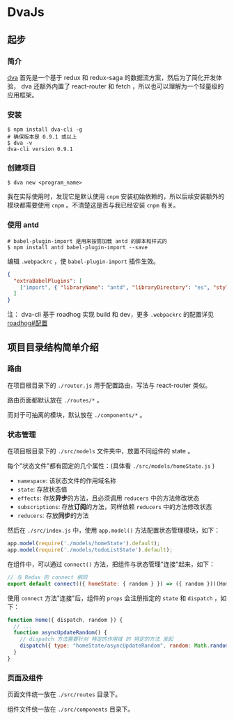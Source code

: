 
# DvaJs

## 起步

### 简介

[dva](https://dvajs.com/) 首先是一个基于 redux 和 redux-saga 的数据流方案，然后为了简化开发体验， dva 还额外内置了 react-router 和 fetch ，所以也可以理解为一个轻量级的应用框架。

### 安装

``` shell
$ npm install dva-cli -g
# 确保版本是 0.9.1 或以上
$ dva -v
dva-cli version 0.9.1
```

### 创建项目

``` shell
$ dva new <program_name>
```

我在实际使用时，发现它是默认使用 `cnpm` 安装初始依赖的，所以后续安装额外的模块都需要使用 `cnpm` 。不清楚这是否与我已经安装 `cnpm` 有关。

### 使用 antd

``` shell
# babel-plugin-import 是用来按需加载 antd 的脚本和样式的
$ npm install antd babel-plugin-import --save
```

编辑 `.webpackrc` ，使 `babel-plugin-import` 插件生效。

``` json
{
  "extraBabelPlugins": [
    ["import", { "libraryName": "antd", "libraryDirectory": "es", "style": "css" }]
  ]
}
```

注： dva-cli 基于 roadhog 实现 build 和 dev，更多 `.webpackrc` 的配置详见 [roadhog#配置](https://github.com/sorrycc/roadhog#%E9%85%8D%E7%BD%AE)

## 项目目录结构简单介绍

### 路由

在项目根目录下的 `./router.js` 用于配置路由，写法与 react-router 类似。

路由页面都默认放在 `./routes/*` 。

而对于可抽离的模块，默认放在 `./components/*` 。

### 状态管理

在项目根目录下的 `./src/models` 文件夹中，放置不同组件的 state 。

每个"状态文件"都有固定的几个属性：(具体看 `./src/models/homeState.js` )

- `namespace`: 该状态文件的作用域名称
- `state`: 存放状态值
- `effects`: 存放**异步**的方法，且必须调用 `reducers` 中的方法修改状态
- `subscriptions`: 存放**订阅**的方法，同样依赖 `reducers` 中的方法修改状态
- `reducers`: 存放**同步**的方法

然后在 `./src/index.js` 中，使用 `app.model()` 方法配置状态管理模块，如下：

``` js
app.model(require('./models/homeState').default);
app.model(require('./models/todoListState').default);
```

在组件中，可以通过 `connect()` 方法，把组件与状态管理"连接"起来，如下：

``` js
// 与 Redux 的 connect 相同
export default connect(({ homeState: { random } }) => ({ random }))(Home);
```

使用 `connect` 方法"连接"后，组件的 `props` 会注册指定的 `state` 和 `dispatch` ，如下：

``` js
function Home({ dispatch, random }) {
  // ...
  function asyncUpdateRandom() {
    // dispatch 方法需要针对 特定的作用域 的 特定的方法 发起
    dispatch({ type: "homeState/asyncUpdateRandom", random: Math.random() });
  }
}
```

### 页面及组件

页面文件统一放在 `./src/routes` 目录下。

组件文件统一放在 `./src/components` 目录下。
